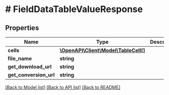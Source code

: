 # # FieldDataTableValueResponse

## Properties

Name | Type | Description | Notes
------------ | ------------- | ------------- | -------------
**cells** | [**\OpenAPI\Client\Model\TableCell[]**](TableCell.md) |  | [optional]
**file_name** | **string** |  | [optional]
**get_download_url** | **string** |  | [optional]
**get_conversion_url** | **string** |  | [optional]

[[Back to Model list]](../../README.md#models) [[Back to API list]](../../README.md#endpoints) [[Back to README]](../../README.md)
